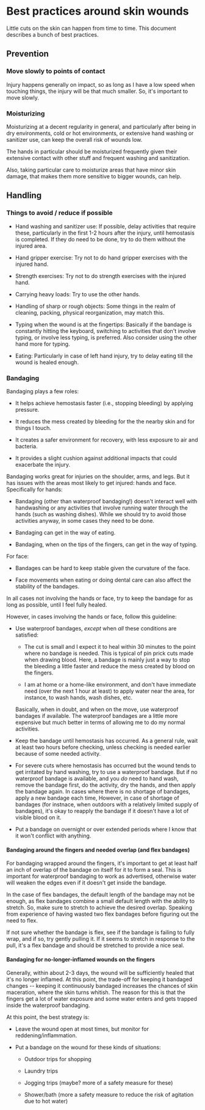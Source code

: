 # Best practices around skin wounds

Little cuts on the skin can happen from time to time. This document
describes a bunch of best practices.

## Prevention

### Move slowly to points of contact

Injury happens generally on impact, so as long as I have a low speed
when touching things, the injury will be that much smaller. So, it's
important to move slowly.

### Moisturizing

Moisturizing at a decent regularity in general, and particularly after
being in dry environments, cold or hot environments, or extensive hand
washing or sanitizer use, can keep the overall risk of wounds low.

The hands in particular should be moisturized frequently given their
extensive contact with other stuff and frequent washing and
sanitization.

Also, taking particular care to moisturize areas that have minor skin
damage, that makes them more sensitive to bigger wounds, can help.

## Handling

### Things to avoid / reduce if possible

* Hand washing and sanitizer use: If possible, delay activities that
  require these, particularly in the first 1-2 hours after the injury,
  until hemostasis is completed. If they do need to be done, try to do
  them without the injured area.

* Hand gripper exercise: Try not to do hand gripper exercises with the
  injured hand.

* Strength exercises: Try not to do strength exercises with the
  injured hand.

* Carrying heavy loads: Try to use the other hands.

* Handling of sharp or rough objects: Some things in the realm of
  cleaning, packing, physical reorganization, may match this.

* Typing when the wound is at the fingertips: Basically if the bandage
  is constantly hitting the keyboard, switching to activities that
  don't involve typing, or involve less typing, is preferred. Also
  consider using the other hand more for typing.

* Eating: Particularly in case of left hand injury, try to delay
  eating till the wound is healed enough.

### Bandaging

Bandaging plays a few roles:

* It helps achieve hemostasis faster (i.e., stopping bleeding) by
  applying pressure.

* It reduces the mess created by bleeding for the the nearby skin and
  for things I touch.

* It creates a safer environment for recovery, with less exposure to
  air and bacteria.

* It provides a slight cushion against additional impacts that could
  exacerbate the injury.

Bandaging works great for injuries on the shoulder, arms, and
legs. But it has issues with the areas most likely to get injured:
hands and face. Specifically for hands:

* Bandaging (other than waterproof bandaging!) doesn't interact well
  with handwashing or any activities that involve running water
  through the hands (such as washing dishes). While we should try to
  avoid those activities anyway, in some cases they need to be done.

* Bandaging can get in the way of eating.

* Bandaging, when on the tips of the fingers, can get in the way of
  typing.

For face:

* Bandages can be hard to keep stable given the curvature of the face.

* Face movements when eating or doing dental care can also affect the
  stability of the bandages.

In all cases not involving the hands or face, try to keep the bandage
for as long as possible, until I feel fully healed.

However, in cases involving the hands or face, follow this guideline:

* Use waterproof bandages, *except* when *all* these conditions are
  satisfied:

  * The cut is small and I expect it to heal within 30 minutes to the
    point where no bandage is needed. This is typical of pin prick
    cuts made when drawing blood. Here, a bandage is mainly just a way
    to stop the bleeding a little faster and reduce the mess created
    by blood on the fingers.

  * I am at home or a home-like environment, and don't have immediate
    need (over the next 1 hour at least) to apply water near the area,
    for instance, to wash hands, wash dishes, etc.

  Basically, when in doubt, and when on the move, use waterproof
  bandages if available. The waterproof bandages are a little more
  expensive but much better in terms of allowing me to do my normal
  activities.

* Keep the bandage until hemostasis has occurred. As a general rule,
  wait at least two hours before checking, unless checking is needed
  earlier because of some needed activity.

* For severe cuts where hemostasis has occurred but the wound tends to
  get irritated by hand washing, try to use a waterproof bandage. But
  if no waterproof bandage is available, and you *do* need to hand
  wash, remove the bandage first, do the activity, dry the hands, and
  then apply the bandage again. In cases where there is no shortage of
  bandages, apply a new bandage each time, However, in case of
  shortage of bandages (for instnace, when outdoors with a relatively
  limited supply of bandages), it's okay to reapply the bandage if it
  doesn't have a lot of visible blood on it.

* Put a bandage on overnight or over extended periods where I know
  that it won't conflict with anything.

#### Bandaging around the fingers and needed overlap (and flex bandages)

For bandaging wrapped around the fingers, it's important to get at
least half an inch of overlap of the bandage on itself for it to form
a seal. This is important for waterproof bandaging to work as
advertised, otherwise water will weaken the edges even if it doesn't
get inside the bandage.

In the case of flex bandages, the default length of the bandage may
not be enough, as flex bandages combine a small default length with
the ability to stretch. So, make sure to stretch to achieve the
desired overlap. Speaking from experience of having wasted two flex
bandages before figuring out the need to flex.

If not sure whether the bandage is flex, see if the bandage is failing
to fully wrap, and if so, try gently pulling it. If it seems to
stretch in response to the pull, it's a flex bandage and should be
stretched to provide a nice seal.

#### Bandaging for no-longer-inflamed wounds on the fingers

Generally, within about 2-3 days, the wound will be sufficiently
healed that it's no longer inflamed. At this point, the trade-off for
keeping it bandaged changes -- keeping it continuously bandaged
increases the chances of skin maceration, where the skin turns
whitish. The reason for this is that the fingers get a lot of water
exposure and some water enters and gets trapped inside the waterproof
bandaging.

At this point, the best strategy is:

* Leave the wound open at most times, but monitor for
  reddening/inflammation.

* Put a bandage on the wound for these kinds of situations:

  * Outdoor trips for shopping

  * Laundry trips

  * Jogging trips (maybe? more of a safety measure for these)

  * Shower/bath (more a safety measure to reduce the risk of agitation due to hot water)
